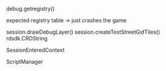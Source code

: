 debug.getregistry()

expected registry table -> just crashes the game

session.drawDebugLayer()
session.createTestStreetGidTiles()
rdsdk.CRDString

SessionEnteredContext

ScriptManager